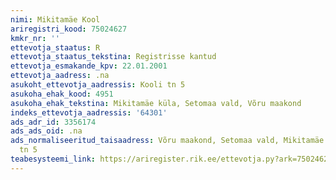 ```yaml
---
nimi: Mikitamäe Kool
ariregistri_kood: 75024627
kmkr_nr: ''
ettevotja_staatus: R
ettevotja_staatus_tekstina: Registrisse kantud
ettevotja_esmakande_kpv: 22.01.2001
ettevotja_aadress: .na
asukoht_ettevotja_aadressis: Kooli tn 5
asukoha_ehak_kood: 4951
asukoha_ehak_tekstina: Mikitamäe küla, Setomaa vald, Võru maakond
indeks_ettevotja_aadressis: '64301'
ads_adr_id: 3356174
ads_ads_oid: .na
ads_normaliseeritud_taisaadress: Võru maakond, Setomaa vald, Mikitamäe küla, Kooli
  tn 5
teabesysteemi_link: https://ariregister.rik.ee/ettevotja.py?ark=75024627&ref=rekvisiidid
---
```

